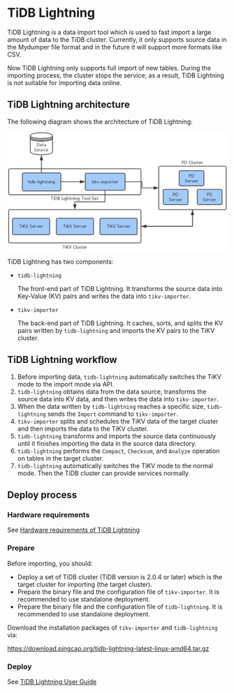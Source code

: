 # TiDB Lightning

TiDB Lightning is a data import tool which is used to fast import a large amount of data to the TiDB cluster. Currently, it only supports source data in the Mydumper file format and in the future it will support more formats like CSV.

Now TiDB Lightning only supports full import of new tables. During the importing process, the cluster stops the service; as a result, TiDB Lightning is not suitable for importing data online.

## TiDB Lightning architecture

The following diagram shows the architecture of TiDB Lightning: 

![](media/tidb-lightning-architecture.png)

TiDB Lightning has two components:

- `tidb-lightning`
    
    The front-end part of TiDB Lightning. It transforms the source data into Key-Value (KV) pairs and writes the data into `tikv-importer`.
- `tikv-importer`
    
    The back-end part of TiDB Lightning. It caches, sorts, and splits the KV pairs written by `tidb-lightning` and imports the KV pairs to the TiKV cluster.

## TiDB Lightning workflow

1. Before importing data, `tidb-lightning` automatically switches the TiKV mode to the import mode via API.
2. `tidb-lightning` obtains data from the data source, transforms the source data into KV data, and then writes the data into `tikv-importer`.
3. When the data written by `tidb-lightning` reaches a specific size, `tidb-lightning` sends the `Import` command to `tikv-importer`.
4. `tikv-importer` splits and schedules the TiKV data of the target cluster and then imports the data to the TiKV cluster.
5. `tidb-lightning` transforms and imports the source data continuously until it finishes importing the data in the source data directory.
6. `tidb-lightning` performs the `Compact`, `Checksum`, and `Analyze` operation on tables in the target cluster.
7. `tidb-lightning` automatically switches the TiKV mode to the normal mode. Then the TiDB cluster can provide services normally.

## Deploy process

### Hardware requirements

See [Hardware requirements of TiDB Lightning](docs/tidb-lightning-user-guide.md#hardware-requirements)

### Prepare

Before importing, you should:

- Deploy a set of TiDB cluster (TiDB version is 2.0.4 or later) which is the target cluster for importing (the target cluster).
- Prepare the binary file and the configuration file of `tikv-importer`. It is recommended to use standalone deployment.
- Prepare the binary file and the configuration file of `tidb-lightning`. It is recommended to use standalone deployment.

Download the installation packages of `tikv-importer` and `tidb-lightning` via:

https://download.pingcap.org/tidb-lightning-latest-linux-amd64.tar.gz

### Deploy

See [TiDB Lightning User Guide](docs/tidb-lightning-user-guide.md#deploy)
